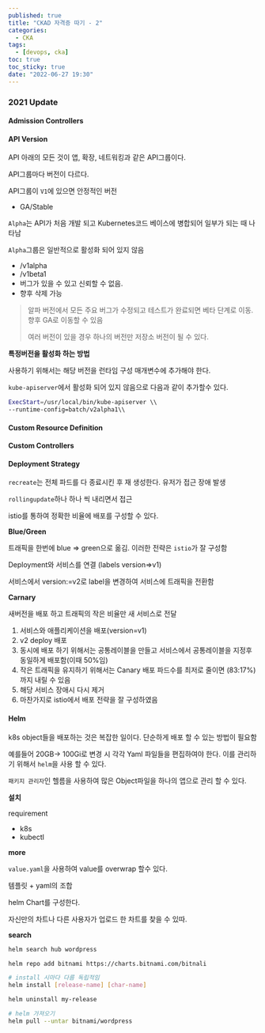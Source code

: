 ```yaml
---
published: true
title: "CKAD 자격증 따기 - 2"
categories:
  - CKA
tags:
  - [devops, cka]
toc: true
toc_sticky: true
date: "2022-06-27 19:30"
---
```


### 2021 Update

#### Admission Controllers

#### API Version

API 아래의 모든 것이 앱, 확장, 네트워킹과 같은 API그룹이다.

API그룹마다 버전이 다르다.

API그룹이  `V1`에 있으면 안정적인 버전

* GA/Stable

`Alpha`는 API가 처음 개발 되고 Kubernetes코드 베이스에 병합되어 일부가 되는 때 나타남

`Alpha`그룹은 일반적으로 활성화 되어 있지 않음

* /v1alpha
* /v1beta1
* 버그가 있을 수 있고 신뢰할 수 없음.
* 향후 삭제 가능

> 알파 버전에서 모든 주요 버그가 수정되고 테스트가 완료되면 베타 단계로 이동. 향후 GA로 이동할 수 있음
>
> 여러 버전이 있을 경우 하나의 버전만 저장소 버전이 될 수 있다.

**특정버전을 활성화 하는 방법**

사용하기 위해서는 해당 버전을 런타임 구성 매개변수에 추가해야 한다.

`kube-apiserver`에서 활성화 되어 있지 않음으로 다음과 같이 추가할수 있다.

```bash
ExecStart=/usr/local/bin/kube-apiserver \\
--runtime-config=batch/v2alpha1\\
```

#### Custom Resource Definition

#### Custom Controllers

#### Deployment Strategy

`recreate`는 전체 파드를 다 종료시킨 후 재 생성한다. 유저가 접근 장애 발생

`rollingupdate`하나 하나 씩 내리면서 접근

istio를 통하여 정확한 비율에 배포를 구성할 수 있다.

**Blue/Green**

트래픽을 한번에 blue => green으로 옮김. 이러한 전략은 `istio`가 잘 구성함

Deployment와 서비스를 연결 (labels version=>v1)

서비스에서 version:=v2로 label을 변경하여 서비스에 트래픽을 전환함

**Carnary**

새버전을 배포 하고 트래픽의 작은 비율만 새 서비스로 전달

1. 서비스와 애플리케이션을 배포(version=v1)
2. v2 deploy 배포
3. 동시에 배포 하기 위해서는 공통레이블을 만들고 서비스에서 공통레이블을 지정후 동일하게 배포함(이때 50%임)
4. 작은 트래픽을 유지하기 위해서는 Canary 배포 파드수를 최저로 줄이면 (83:17%) 까지 내릴 수 있음
5. 해당 서비스 장애시 다시 제거
6. 마찬가지로 istio에서 배포 전략을 잘 구성하였음

#### Helm

k8s object들을 배포하는 것은 복잡한 일이다. 단순하게 배포 할 수 있는 방법이 필요함

예를들어 20GB-> 100Gi로 변경 시 각각 Yaml 파일들을 편집하여야 한다. 이를 관리하기 위해서 `helm`을 사용 할 수 있다.

`패키지 관리자`인 헬름을 사용하여 많은 Object파일을 하나의 앱으로 관리 할 수 있다.

**설치**

requirement

* k8s
* kubectl

**more**

`value.yaml`을 사용하여 value를 overwrap 할수 있다.

템플릿 +  yaml의 조합

helm Chart를 구성한다.

자신만의 차트나 다른 사용자가 업로드 한 차트를 찾을 수 있따.

**search**

```bash
helm search hub wordpress

helm repo add bitnami https://charts.bitnami.com/bitnali

# install 시마다 다름 독립적임
helm install [release-name] [char-name]

helm uninstall my-release

# helm 가져오기
helm pull --untar bitnami/wordpress

```



